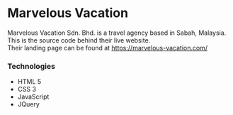 # Marvelous Vacation
Marvelous Vacation Sdn. Bhd. is a travel agency based in Sabah, Malaysia. This is the source code behind their live website.  
Their landing page can be found at https://marvelous-vacation.com/

### Technologies
- HTML 5
- CSS 3
- JavaScript
- JQuery
